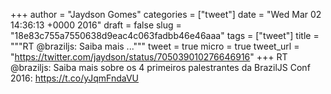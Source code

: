 
+++
author = "Jaydson Gomes"
categories = ["tweet"]
date = "Wed Mar 02 14:36:13 +0000 2016"
draft = false
slug = "18e83c755a7550638d9eac4c063fadbb46e46aaa"
tags = ["tweet"]
title = """RT @braziljs: Saiba mais ..."""
tweet = true
micro = true
tweet_url = "https://twitter.com/jaydson/status/705039010276646916"
+++
RT @braziljs: Saiba mais sobre os 4 primeiros palestrantes da BrazilJS Conf 2016: https://t.co/yJqmFndaVU
